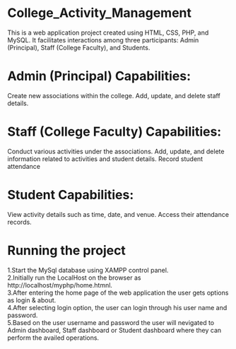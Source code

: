 # College_Activity_Management
This is a web application project created using HTML, CSS, PHP, and MySQL. It facilitates interactions among three participants: Admin (Principal), Staff (College Faculty), and Students.

# Admin (Principal) Capabilities:
Create new associations within the college.
Add, update, and delete staff details.

# Staff (College Faculty) Capabilities:
Conduct various activities under the associations.
Add, update, and delete information related to activities and student details.
Record student attendance

# Student Capabilities:
View activity details such as time, date, and venue.
Access their attendance records.

# Running the project
1.Start the MySql database using XAMPP control panel.  
2.Initially run the LocalHost on the browser as http://localhost/myphp/home.htmnl.  
3.After entering the home page of the web application the user gets options as login & about.  
4.After selecting login option, the user can login through his user name and password.  
5.Based on the user username and password the user will nevigated to Admin dashboard, Staff dashboard or Student dashboard where they can perform the availed operations.  
